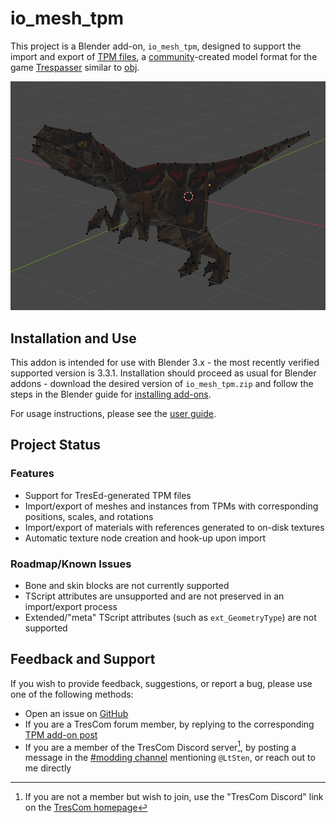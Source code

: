 # io_mesh_tpm
This project is a Blender add-on, `io_mesh_tpm`, designed to support the import and export of [TPM files](https://www.trescom.org/files/docs/formats.html#TPM), a [community](https://www.trescom.org/)-created model format for the game [Trespasser](https://en.wikipedia.org/wiki/Trespasser_(video_game)) similar to [obj](https://en.wikipedia.org/wiki/Wavefront_.obj_file).

![Imported TPM model in Blender](Documentation/readme-header.png)

## Installation and Use
This addon is intended for use with Blender 3.x - the most recently verified supported version is 3.3.1. Installation should proceed as usual for Blender addons - download the desired version of `io_mesh_tpm.zip` and follow the steps in the Blender guide for [installing add-ons](https://docs.blender.org/manual/en/latest/editors/preferences/addons.html#installing-add-ons).

For usage instructions, please see the [user guide](Documentation/UserGuide.md).

## Project Status
### Features
* Support for TresEd-generated TPM files
* Import/export of meshes and instances from TPMs with corresponding positions, scales, and rotations
* Import/export of materials with references generated to on-disk textures
* Automatic texture node creation and hook-up upon import

### Roadmap/Known Issues
* Bone and skin blocks are not currently supported
* TScript attributes are unsupported and are not preserved in an import/export process
* Extended/"meta" TScript attributes (such as `ext_GeometryType`) are not supported

## Feedback and Support
If you wish to provide feedback, suggestions, or report a bug, please use one of the following methods:
* Open an issue on [GitHub](https://github.com/LtSten/Blender-TPM/issues)
* If you are a TresCom forum member, by replying to the corresponding [TPM add-on post](https://www.trescomforum.org/viewtopic.php?f=58&t=11689)
* If you are a member of the TresCom Discord server[^tc-discord], by posting a message in the [#modding channel](https://discord.com/channels/424991183547400193/505799931412611082) mentioning `@LtSten`, or reach out to me directly

[^tc-discord]: If you are not a member but wish to join, use the "TresCom Discord" link on the [TresCom homepage](https://www.trescom.org/)